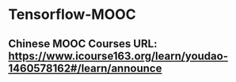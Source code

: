 # Tensorflow-MOOC
## Chinese MOOC Courses URL: https://www.icourse163.org/learn/youdao-1460578162#/learn/announce
